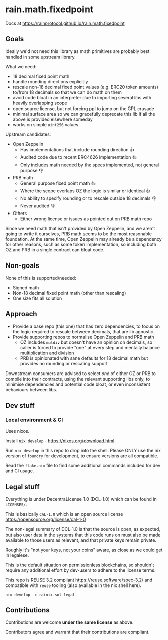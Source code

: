 # rain.math.fixedpoint

Docs at https://rainprotocol.github.io/rain.math.fixedpoint

## Goals

Ideally we'd not need this library as math primitives are probably best handled
in some upstream library.

What we need:

- 18 decimal fixed point math
- handle rounding directions explicitly
- rescale non-18 decimal fixed point values (e.g. ERC20 token amounts) to/from
  18 decimals so that we can do math on them
- avoid code bloat in an interpreter due to importing several libs with heavily
  overlapping scope
- open source license, but not forcing ppl to jump on the GPL crusade
- minimal surface area so we can gracefully deprecate this lib if all the above
  is provided elsewhere someday
- works on simple `uint256` values

Upstream candidates:

- Open Zeppelin
  - Has implementations that include rounding direction 👍
  - Audited code due to recent ERC4626 implementation 👍
  - Only includes math needed by the specs implemented, not general purpose 👎
- PRB math
  - General purpose fixed point math 👍
  - Where the scope overlaps OZ the logic is similar or identical 👍
  - No ability to specify rounding or to rescale outside 18 decimals 👎
  - Never audited 👎
- Others
  - Either wrong license or issues as pointed out on PRB math repo

Since we need math that isn't provided by Open Zeppelin, and we aren't going to
write it ourselves, PRB math seems to be the most reasonable foundation. At the
same time, Open Zeppelin may already be a dependency for other reasons, such as
some token implementation, so including both OZ and PRB in a single contract can
bloat code.

## Non-goals

None of this is supported/needed:

- Signed math
- Non-18 decimal fixed point math (other than rescaling)
- One size fits all solution

## Approach

- Provide a base repo (this one) that has zero dependencies, to focus on the
  logic required to rescale between decimals, that are lib agnostic.
- Provide supporting repos to normalise Open Zeppelin and PRB math
  - OZ includes `muldiv` but doesn't have an opinion on decimals, so caller is
    forced to provide "one" at every step and mentally balance multiplication
    and division
  - PRB is opinionated with sane defaults for 18 decimal math but provides no
    rounding or rescaling support

Downstream consumers are advised to select _one_ of either OZ or PRB to compile
into their contracts, using the relevant supporting libs only, to minimise
dependencies and potential code bloat, or even inconsistent behaviours between
libs.

## Dev stuff

### Local environment & CI

Uses nixos.

Install `nix develop` - https://nixos.org/download.html.

Run `nix develop` in this repo to drop into the shell. Please ONLY use the nix
version of `foundry` for development, to ensure versions are all compatible.

Read the `flake.nix` file to find some additional commands included for dev and
CI usage.

## Legal stuff

Everything is under DecentraLicense 1.0 (DCL-1.0) which can be found in `LICENSES/`.

This is basically `CAL-1.0` which is an open source license
https://opensource.org/license/cal-1-0

The non-legal summary of DCL-1.0 is that the source is open, as expected, but
also user data in the systems that this code runs on must also be made available
to those users as relevant, and that private keys remain private.

Roughly it's "not your keys, not your coins" aware, as close as we could get in
legalese.

This is the default situation on permissionless blockchains, so shouldn't require
any additional effort by dev-users to adhere to the license terms.

This repo is REUSE 3.2 compliant https://reuse.software/spec-3.2/ and compatible
with `reuse` tooling (also available in the nix shell here).

```
nix develop -c rainix-sol-legal
```

## Contributions

Contributions are welcome **under the same license** as above.

Contributors agree and warrant that their contributions are compliant.